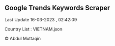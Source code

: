 

## Google Trends Keywords Scraper 
 
Last Update 16-03-2023 , 02:42:09

Country List :
VIETNAM.json



© Abdul Muttaqin 
